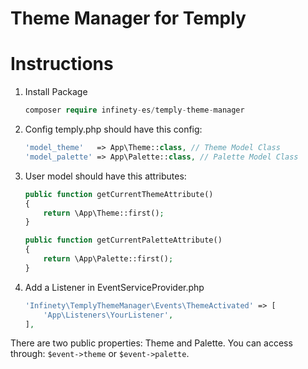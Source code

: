 # Theme Manager for Temply

# Instructions

1. Install Package
	```php
	composer require infinety-es/temply-theme-manager
	```

2. Config temply.php should have this config:

	```php
	'model_theme'   => App\Theme::class, // Theme Model Class
	'model_palette' => App\Palette::class, // Palette Model Class
	```
3. User model should have this attributes:

	```php
	public function getCurrentThemeAttribute()
	{
	    return \App\Theme::first();
	}

	public function getCurrentPaletteAttribute()
	{
	    return \App\Palette::first();
	}
	```

4. Add a Listener in EventServiceProvider.php
	```php
	'Infinety\TemplyThemeManager\Events\ThemeActivated' => [
        'App\Listeners\YourListener',
    ],
    ```
There are two public properties: Theme and Palette. You can access through: `$event->theme` or `$event->palette`.


